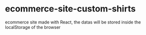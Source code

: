 # ecommerce-site-custom-shirts
ecommerce site made with React, the datas will be stored inside the localStorage of the browser
